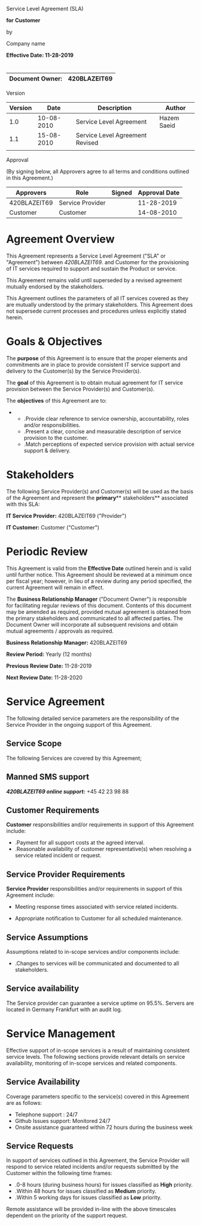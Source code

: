 Service Level Agreement (SLA)

**for**  **Customer**

by

Company name

**Effective Date: 11-28-2019**

#



| Document Owner: | 420BLAZEIT69 |
| --- | --- |

Version

| Version | Date | Description | Author |
| --- | --- | --- | --- |
| 1.0 | 10-08-2010 | Service Level Agreement | Hazem Saeid |
| 1.1 | 15-08-2010 | Service Level Agreement Revised |  |
|   |   |   |   |

Approval

(By signing below, all Approvers agree to all terms and conditions outlined in this Agreement.)

| Approvers | Role | Signed | Approval Date |
| --- | --- | --- | --- |
| 420BLAZEIT69 | Service Provider |   | 11-28-2019 |
| Customer | Customer |   | 14-08-2010 |


# Agreement Overview

This Agreement represents a Service Level Agreement (&quot;SLA&quot; or &quot;Agreement&quot;) between _420BLAZEIT69_. and Customer for the provisioning of IT services required to support and sustain the Product or service.

This Agreement remains valid until superseded by a revised agreement mutually endorsed by the stakeholders.

This Agreement outlines the parameters of all IT services covered as they are mutually understood by the primary stakeholders. This Agreement does not supersede current processes and procedures unless explicitly stated herein.

# Goals & Objectives

The **purpose** of this Agreement is to ensure that the proper elements and commitments are in place to provide consistent IT service support and delivery to the Customer(s) by the Service Provider(s).

The **goal** of this Agreement is to obtain mutual agreement for IT service provision between the Service Provider(s) and Customer(s).

The **objectives** of this Agreement are to:

-
  - .Provide clear reference to service ownership, accountability, roles and/or responsibilities.
  - .Present a clear, concise and measurable description of service provision to the customer.
  - .Match perceptions of expected service provision with actual service support &amp; delivery.



# Stakeholders

The following Service Provider(s) and Customer(s) will be used as the basis of the Agreement and represent the **primary**** stakeholders** associated with this SLA:

**IT Service Provider:** 420BLAZEIT69 (&quot;Provider&quot;)

**IT Customer:** Customer (&quot;Customer&quot;)

# Periodic Review

This Agreement is valid from the **Effective Date** outlined herein and is valid until further notice. This Agreement should be reviewed at a minimum once per fiscal year; however, in lieu of a review during any period specified, the current Agreement will remain in effect.

The **Business Relationship Manager** (&quot;Document Owner&quot;) is responsible for facilitating regular reviews of this document. Contents of this document may be amended as required, provided mutual agreement is obtained from the primary stakeholders and communicated to all affected parties. The Document Owner will incorporate all subsequent revisions and obtain mutual agreements / approvals as required.

**Business Relationship Manager:** 420BLAZEIT69

**Review Period:** Yearly (12 months)

**Previous Review Date:** 11-28-2019

**Next Review Date:** 11-28-2020

# Service Agreement

The following detailed service parameters are the responsibility of the Service Provider in the ongoing support of this Agreement.

## Service Scope

The following Services are covered by this Agreement;

## Manned SMS support
**_420BLAZEIT69 online support:_** +45 42 23 98 88

## Customer Requirements

**Customer** responsibilities and/or requirements in support of this Agreement include:

- .Payment for all support costs at the agreed interval.
- .Reasonable availability of customer representative(s) when resolving a service related incident or request.

## Service Provider Requirements

**Service Provider** responsibilities and/or requirements in support of this Agreement include:

- Meeting response times associated with service related incidents.

- Appropriate notification to Customer for all scheduled maintenance.

## Service Assumptions

Assumptions related to in-scope services and/or components include:

- .Changes to services will be communicated and documented to all stakeholders.
## Service availability
The Service provider can guarantee a service uptime on 95.5%. Servers are located in Germany Frankfurt with an audit log. 
# Service Management

Effective support of in-scope services is a result of maintaining consistent service levels. The following sections provide relevant details on service availability, monitoring of in-scope services and related components.



## Service Availability

Coverage parameters specific to the service(s) covered in this Agreement are as follows:



- Telephone support : 24/7
- Github Issues support: Monitored 24/7
- Onsite assistance guaranteed within 72 hours during the business week



## Service Requests

In support of services outlined in this Agreement, the Service Provider will respond to service related incidents and/or requests submitted by the Customer within the following time frames:

- .0-8 hours (during business hours) for issues classified as **High** priority.
- .Within 48 hours for issues classified as **Medium** priority.
- .Within 5 working days for issues classified as **Low** priority.

Remote assistance will be provided in-line with the above timescales dependent on the priority of the support request.